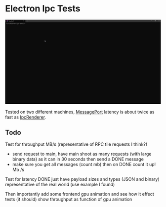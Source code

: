 # Electron Ipc Tests

![Demo](demo.gif)

Tested on two different machines, [MessagePort](https://www.electronjs.org/docs/latest/api/message-port-main) latency is about twice as fast as [IpcRenderer](https://www.electronjs.org/docs/latest/api/ipc-renderer).

## Todo

Test for throughput MB/s (representative of RPC tile requests I think?)
- send request to main, have main shoot as many requests (with large binary data) as it can in 30 seconds then send a DONE message
- make sure you get all messages (count mb) then on DONE count it up! Mb /s

Test for latency DONE just have payload sizes and types (JSON and binary) representative of the real world (use example I found)

Then importantly add some frontend gpu animation and see how it effect tests (it should)
show throughput as function of gpu animation